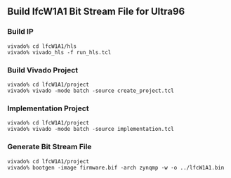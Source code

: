 ## Build lfcW1A1 Bit Stream File for Ultra96

### Build IP

```console
vivado% cd lfcW1A1/hls
vivado% vivado_hls -f run_hls.tcl
```

### Build Vivado Project

```console
vivado% cd lfcW1A1/project
vivado% vivado -mode batch -source create_project.tcl
```

### Implementation Project

```console
vivado% cd lfcW1A1/project
vivado% vivado -mode batch -source implementation.tcl
```

### Generate Bit Stream File


```console
vivado% cd lfcW1A1/project
vivado% bootgen -image firmware.bif -arch zynqmp -w -o ../lfcW1A1.bin
```


